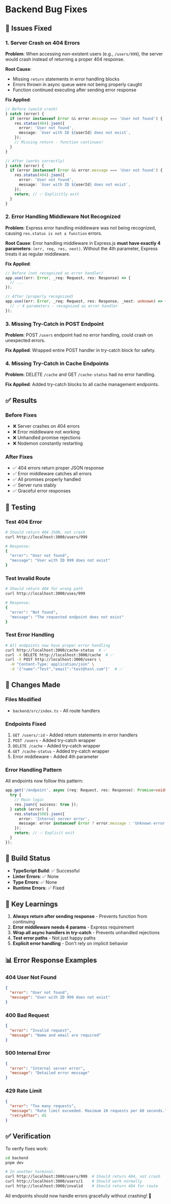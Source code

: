 # Backend Bug Fixes

## 🐛 Issues Fixed

### 1. **Server Crash on 404 Errors** 
**Problem**: When accessing non-existent users (e.g., `/users/999`), the server would crash instead of returning a proper 404 response.

**Root Cause**: 
- Missing `return` statements in error handling blocks
- Errors thrown in async queue were not being properly caught
- Function continued executing after sending error response

**Fix Applied**:
```typescript
// Before (would crash)
} catch (error) {
  if (error instanceof Error && error.message === 'User not found') {
    res.status(404).json({
      error: 'User not found',
      message: `User with ID ${userId} does not exist`,
    });
    // Missing return - function continues!
  }
}

// After (works correctly)
} catch (error) {
  if (error instanceof Error && error.message === 'User not found') {
    res.status(404).json({
      error: 'User not found',
      message: `User with ID ${userId} does not exist`,
    });
    return; // ✅ Explicitly exit
  }
}
```

### 2. **Error Handling Middleware Not Recognized**
**Problem**: Express error handling middleware was not being recognized, causing `res.status is not a function` errors.

**Root Cause**: Error handling middleware in Express.js **must have exactly 4 parameters**: `(err, req, res, next)`. Without the 4th parameter, Express treats it as regular middleware.

**Fix Applied**:
```typescript
// Before (not recognized as error handler)
app.use((err: Error, _req: Request, res: Response) => {
  // ...
});

// After (properly recognized)
app.use((err: Error, _req: Request, res: Response, _next: unknown) => {
  // ✅ 4 parameters - recognized as error handler
});
```

### 3. **Missing Try-Catch in POST Endpoint**
**Problem**: POST `/users` endpoint had no error handling, could crash on unexpected errors.

**Fix Applied**: Wrapped entire POST handler in try-catch block for safety.

### 4. **Missing Try-Catch in Cache Endpoints**
**Problem**: DELETE `/cache` and GET `/cache-status` had no error handling.

**Fix Applied**: Added try-catch blocks to all cache management endpoints.

## ✅ Results

### Before Fixes
- ❌ Server crashes on 404 errors
- ❌ Error middleware not working
- ❌ Unhandled promise rejections
- ❌ Nodemon constantly restarting

### After Fixes
- ✅ 404 errors return proper JSON response
- ✅ Error middleware catches all errors
- ✅ All promises properly handled
- ✅ Server runs stably
- ✅ Graceful error responses

## 🧪 Testing

### Test 404 Error
```bash
# Should return 404 JSON, not crash
curl http://localhost:3000/users/999

# Response:
{
  "error": "User not found",
  "message": "User with ID 999 does not exist"
}
```

### Test Invalid Route
```bash
# Should return 404 for wrong path
curl http://localhost:3000/uses/999

# Response:
{
  "error": "Not found",
  "message": "The requested endpoint does not exist"
}
```

### Test Error Handling
```bash
# All endpoints now have proper error handling
curl http://localhost:3000/cache-status  # ✅
curl -X DELETE http://localhost:3000/cache  # ✅
curl -X POST http://localhost:3000/users \
  -H "Content-Type: application/json" \
  -d '{"name":"Test","email":"test@test.com"}'  # ✅
```

## 📝 Changes Made

### Files Modified
- `backend/src/index.ts` - All route handlers

### Endpoints Fixed
1. `GET /users/:id` - Added return statements in error handlers
2. `POST /users` - Added try-catch wrapper
3. `DELETE /cache` - Added try-catch wrapper
4. `GET /cache-status` - Added try-catch wrapper
5. Error middleware - Added 4th parameter

### Error Handling Pattern
All endpoints now follow this pattern:
```typescript
app.get('/endpoint', async (req: Request, res: Response): Promise<void> => {
  try {
    // Main logic
    res.json({ success: true });
  } catch (error) {
    res.status(500).json({
      error: 'Internal server error',
      message: error instanceof Error ? error.message : 'Unknown error',
    });
    return; // ✅ Explicit exit
  }
});
```

## 🚀 Build Status

- **TypeScript Build**: ✅ Successful
- **Linter Errors**: ✅ None
- **Type Errors**: ✅ None
- **Runtime Errors**: ✅ Fixed

## 🎯 Key Learnings

1. **Always return after sending response** - Prevents function from continuing
2. **Error middleware needs 4 params** - Express requirement
3. **Wrap all async handlers in try-catch** - Prevents unhandled rejections
4. **Test error paths** - Not just happy paths
5. **Explicit error handling** - Don't rely on implicit behavior

## 📊 Error Response Examples

### 404 User Not Found
```json
{
  "error": "User not found",
  "message": "User with ID 999 does not exist"
}
```

### 400 Bad Request
```json
{
  "error": "Invalid request",
  "message": "Name and email are required"
}
```

### 500 Internal Error
```json
{
  "error": "Internal server error",
  "message": "Detailed error message"
}
```

### 429 Rate Limit
```json
{
  "error": "Too many requests",
  "message": "Rate limit exceeded. Maximum 10 requests per 60 seconds.",
  "retryAfter": 45
}
```

## ✅ Verification

To verify fixes work:

```bash
cd backend
pnpm dev

# In another terminal:
curl http://localhost:3000/users/999  # Should return 404, not crash
curl http://localhost:3000/users/1    # Should work normally
curl http://localhost:3000/invalid    # Should return 404 for route
```

All endpoints should now handle errors gracefully without crashing! 🎉

